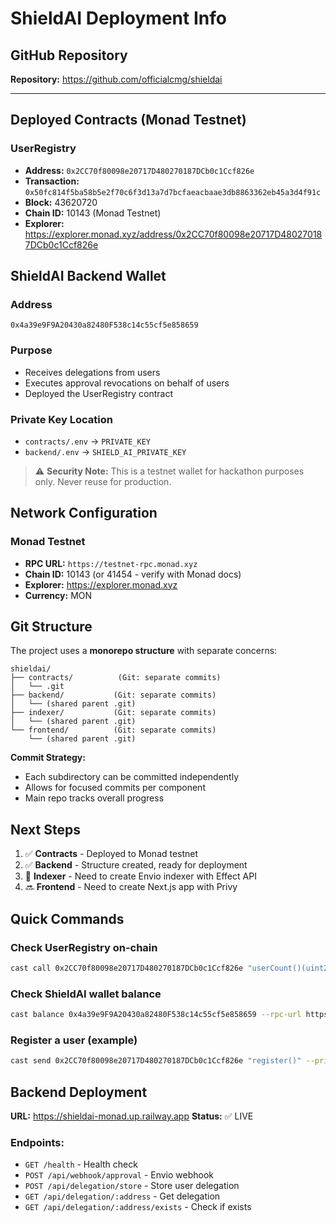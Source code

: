 # ShieldAI Deployment Info

## GitHub Repository

**Repository:** https://github.com/officialcmg/shieldai

---

## Deployed Contracts (Monad Testnet)

### UserRegistry
- **Address:** `0x2CC70f80098e20717D480270187DCb0c1Ccf826e`
- **Transaction:** `0x50fc814f5ba58b5e2f70c6f3d13a7d7bcfaeacbaae3db8863362eb45a3d4f91c`
- **Block:** 43620720
- **Chain ID:** 10143 (Monad Testnet)
- **Explorer:** https://explorer.monad.xyz/address/0x2CC70f80098e20717D480270187DCb0c1Ccf826e

## ShieldAI Backend Wallet

### Address
`0x4a39e9F9A20430a82480F538c14c55cf5e858659`

### Purpose
- Receives delegations from users
- Executes approval revocations on behalf of users
- Deployed the UserRegistry contract

### Private Key Location
- `contracts/.env` → `PRIVATE_KEY`
- `backend/.env` → `SHIELD_AI_PRIVATE_KEY`

> ⚠️ **Security Note:** This is a testnet wallet for hackathon purposes only. Never reuse for production.

## Network Configuration

### Monad Testnet
- **RPC URL:** `https://testnet-rpc.monad.xyz`
- **Chain ID:** 10143 (or 41454 - verify with Monad docs)
- **Explorer:** https://explorer.monad.xyz
- **Currency:** MON

## Git Structure

The project uses a **monorepo structure** with separate concerns:

```
shieldai/
├── contracts/          (Git: separate commits)
│   └── .git
├── backend/           (Git: separate commits)
│   └── (shared parent .git)
├── indexer/           (Git: separate commits)
│   └── (shared parent .git)
└── frontend/          (Git: separate commits)
    └── (shared parent .git)
```

**Commit Strategy:**
- Each subdirectory can be committed independently
- Allows for focused commits per component
- Main repo tracks overall progress

## Next Steps

1. ✅ **Contracts** - Deployed to Monad testnet
2. ✅ **Backend** - Structure created, ready for deployment
3. 🔄 **Indexer** - Need to create Envio indexer with Effect API
4. 🔜 **Frontend** - Need to create Next.js app with Privy

## Quick Commands

### Check UserRegistry on-chain
```bash
cast call 0x2CC70f80098e20717D480270187DCb0c1Ccf826e "userCount()(uint256)" --rpc-url https://testnet-rpc.monad.xyz
```

### Check ShieldAI wallet balance
```bash
cast balance 0x4a39e9F9A20430a82480F538c14c55cf5e858659 --rpc-url https://testnet-rpc.monad.xyz
```

### Register a user (example)
```bash
cast send 0x2CC70f80098e20717D480270187DCb0c1Ccf826e "register()" --private-key $YOUR_PRIVATE_KEY --rpc-url https://testnet-rpc.monad.xyz
```
## Backend Deployment

**URL:** https://shieldai-monad.up.railway.app
**Status:** ✅ LIVE

### Endpoints:
- `GET /health` - Health check
- `POST /api/webhook/approval` - Envio webhook
- `POST /api/delegation/store` - Store user delegation
- `GET /api/delegation/:address` - Get delegation
- `GET /api/delegation/:address/exists` - Check if exists